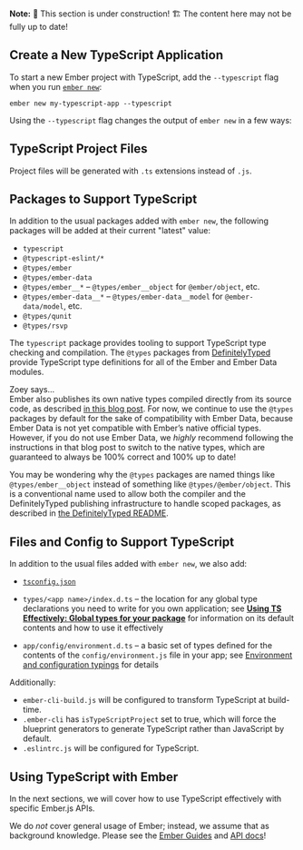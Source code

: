 **Note:** 🚧 This section is under construction! 🏗️ The content here may not be fully up to date!

<!-- FIXME: Merge this section with previous? -->

## Create a New TypeScript Application

To start a new Ember project with TypeScript, add the `--typescript` flag when you run [`ember new`](../../getting-started/quick-start):

```shell
ember new my-typescript-app --typescript
```

Using the `--typescript` flag changes the output of `ember new` in a few ways:

<!-- - Project files will be generated with `.ts` extensions instead of `.js`.
- Packages will be installed and files will be generated to make TypeScript work in your project.
- We configure Babel to transpile TypeScript files.
- We configure TypeScript to type check your project. -->

## TypeScript Project Files

Project files will be generated with `.ts` extensions instead of `.js`.

## Packages to Support TypeScript

In addition to the usual packages added with `ember new`, the following packages will be added at their current "latest" value:

- `typescript`
- `@typescript-eslint/*`
- `@types/ember`
- `@types/ember-data`
- `@types/ember__*` – `@types/ember__object` for `@ember/object`, etc.
- `@types/ember-data__*` – `@types/ember-data__model` for `@ember-data/model`, etc.
- `@types/qunit`
- `@types/rsvp`

The `typescript` package provides tooling to support TypeScript type checking and compilation. The `@types` packages from [DefinitelyTyped](https://github.com/DefinitelyTyped/DefinitelyTyped) provide TypeScript type definitions for all of the Ember and Ember Data modules.

<div class="cta">
  <div class="cta-note">
    <div class="cta-note-body">
      <div class="cta-note-heading">Zoey says...</div>
      <div class="cta-note-message">
        Ember also publishes its own native types compiled directly from its source code, as described <a href="https://blog.emberjs.com/stable-typescript-types-in-ember-5-1/">in this blog post</a>. For now, we continue to use the <code>@types</code> packages by default for the sake of compatibility with Ember Data, because Ember Data is not yet compatible with Ember’s native official types. However, if you do not use Ember Data, we <i>highly</i> recommend following the instructions in that blog post to switch to the native types, which are guaranteed to always be 100% correct and 100% up to date!
      </div>
    </div>
    <img src="/images/mascots/zoey.png" role="presentation" alt="">
  </div>
</div>

You may be wondering why the `@types` packages are named things like `@types/ember__object` instead of something like `@types/@ember/object`. This is a conventional name used to allow both the compiler and the DefinitelyTyped publishing infrastructure to handle scoped packages, as described in [the DefinitelyTyped README](https://github.com/DefinitelyTyped/DefinitelyTyped/tree/master#what-about-scoped-packages).

## Files and Config to Support TypeScript

In addition to the usual files added with `ember new`, we also add:

- [`tsconfig.json`](https://www.typescriptlang.org/docs/handbook/tsconfig-json.html)
<!-- FIXME: Link -->
- `types/<app name>/index.d.ts` – the location for any global type declarations you need to write for you own application; see [**Using TS Effectively: Global types for your package**](https://github.com/typed-ember/ember-cli-typescript/tree/3a434def8b8c8214853cea0762940ccedb2256e8/docs/getting-started/docs/ts/using-ts-effectively/README.md#global-types-for-your-package) for information on its default contents and how to use it effectively
<!-- FIXME: Link -->
- `app/config/environment.d.ts` – a basic set of types defined for the contents of the `config/environment.js` file in your app; see [Environment and configuration typings](installation.md#environment-and-configuration-typings) for details

Additionally:

- `ember-cli-build.js` will be configured to transform TypeScript at build-time.
- `.ember-cli` has `isTypeScriptProject` set to true, which will force the blueprint generators to generate TypeScript rather than JavaScript by default.
- `.eslintrc.js` will be configured for TypeScript.

## Using TypeScript with Ember

In the next sections, we will cover how to use TypeScript effectively with specific Ember.js APIs.

We do _not_ cover general usage of Ember; instead, we assume that as background knowledge. Please see the [Ember Guides](../..) and [API docs](https://api.emberjs.com)!
